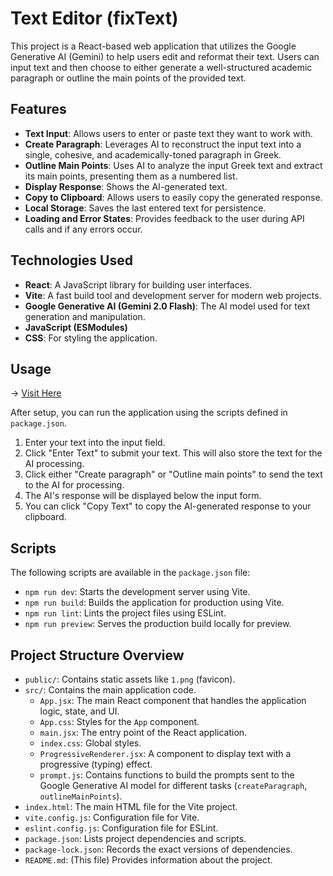 # Text Editor (fixText)

This project is a React-based web application that utilizes the Google Generative AI (Gemini) to help users edit and reformat their text. Users can input text and then choose to either generate a well-structured academic paragraph or outline the main points of the provided text.

## Features

* **Text Input**: Allows users to enter or paste text they want to work with.
* **Create Paragraph**: Leverages AI to reconstruct the input text into a single, cohesive, and academically-toned paragraph in Greek.
* **Outline Main Points**: Uses AI to analyze the input Greek text and extract its main points, presenting them as a numbered list.
* **Display Response**: Shows the AI-generated text.
* **Copy to Clipboard**: Allows users to easily copy the generated response.
* **Local Storage**: Saves the last entered text for persistence.
* **Loading and Error States**: Provides feedback to the user during API calls and if any errors occur.

## Technologies Used

* **React**: A JavaScript library for building user interfaces.
* **Vite**: A fast build tool and development server for modern web projects.
* **Google Generative AI (Gemini 2.0 Flash)**: The AI model used for text generation and manipulation.
* **JavaScript (ESModules)**
* **CSS**: For styling the application.

## Usage

-> [Visit Here](https://txet.netlify.app)

After setup, you can run the application using the scripts defined in `package.json`.

1.  Enter your text into the input field.
2.  Click "Enter Text" to submit your text. This will also store the text for the AI processing.
3.  Click either "Create paragraph" or "Outline main points" to send the text to the AI for processing.
4.  The AI's response will be displayed below the input form.
5.  You can click "Copy Text" to copy the AI-generated response to your clipboard.

## Scripts

The following scripts are available in the `package.json` file:

* `npm run dev`: Starts the development server using Vite.
* `npm run build`: Builds the application for production using Vite.
* `npm run lint`: Lints the project files using ESLint.
* `npm run preview`: Serves the production build locally for preview.

## Project Structure Overview

* `public/`: Contains static assets like `1.png` (favicon).
* `src/`: Contains the main application code.
    * `App.jsx`: The main React component that handles the application logic, state, and UI.
    * `App.css`: Styles for the `App` component.
    * `main.jsx`: The entry point of the React application.
    * `index.css`: Global styles.
    * `ProgressiveRenderer.jsx`: A component to display text with a progressive (typing) effect.
    * `prompt.js`: Contains functions to build the prompts sent to the Google Generative AI model for different tasks (`createParagraph`, `outlineMainPoints`).
* `index.html`: The main HTML file for the Vite project.
* `vite.config.js`: Configuration file for Vite.
* `eslint.config.js`: Configuration file for ESLint.
* `package.json`: Lists project dependencies and scripts.
* `package-lock.json`: Records the exact versions of dependencies.
* `README.md`: (This file) Provides information about the project.

